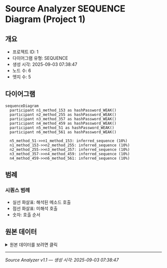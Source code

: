 # Source Analyzer SEQUENCE Diagram (Project 1)

## 개요
- 프로젝트 ID: 1
- 다이어그램 유형: SEQUENCE
- 생성 시각: 2025-09-03 07:38:47
- 노드 수: 6
- 엣지 수: 5

## 다이어그램

```mermaid
sequenceDiagram
  participant n1_method_153 as hashPassword_WEAK()
  participant n2_method_255 as hashPassword_WEAK()
  participant n3_method_357 as hashPassword_WEAK()
  participant n4_method_459 as hashPassword_WEAK()
  participant n5_method_51 as hashPassword_WEAK()
  participant n6_method_561 as hashPassword_WEAK()

  n5_method_51->>n1_method_153: inferred_sequence (10%)
  n1_method_153->>n2_method_255: inferred_sequence (10%)
  n2_method_255->>n3_method_357: inferred_sequence (10%)
  n3_method_357->>n4_method_459: inferred_sequence (10%)
  n4_method_459->>n6_method_561: inferred_sequence (10%)
```

## 범례

### 시퀀스 범례
- 실선 화살표: 해석된 메소드 호출
- 점선 화살표: 미해석 호출
- 숫자: 호출 순서

## 원본 데이터

<details>
<summary>원본 데이터를 보려면 클릭</summary>

노드 목록 (6)
```json
  method:51: hashPassword_WEAK() (method)
  method:153: hashPassword_WEAK() (method)
  method:255: hashPassword_WEAK() (method)
  method:357: hashPassword_WEAK() (method)
  method:459: hashPassword_WEAK() (method)
  method:561: hashPassword_WEAK() (method)
```

엣지 목록 (5)
```json
  method:51 -> method:153 (inferred_sequence)
  method:153 -> method:255 (inferred_sequence)
  method:255 -> method:357 (inferred_sequence)
  method:357 -> method:459 (inferred_sequence)
  method:459 -> method:561 (inferred_sequence)
```

</details>

---
*Source Analyzer v1.1 — 생성 시각: 2025-09-03 07:38:47*